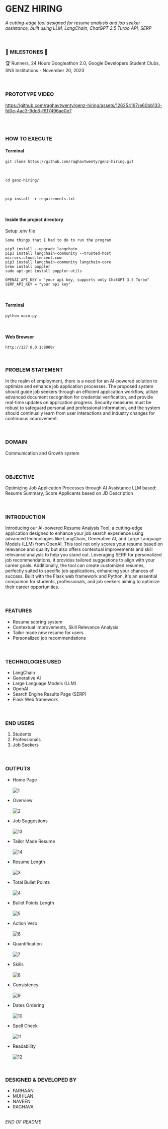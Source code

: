 # GENZ HIRING

_A cutting-edge tool designed for resume analysis and job seeker assistance, built using LLM, LangChain, ChatGPT 3.5 Turbo API, SERP_
<br><br><br>

### 🌟 MILESTONES 🌟

🏆 Runners, 24 Hours Googleathon 2.0, Google Developers Student Clubs, SNS Institutions - November 20, 2023
<br><br><br>

### PROTOTYPE VIDEO

https://github.com/raghavtwenty/genz-hiring/assets/126254197/e60bb133-fd0e-4ac3-9dc6-f617496ae0e7

<br><br>

### HOW TO EXECUTE

#### Terminal

```
git clone https://github.com/raghavtwenty/genz-hiring.git
```

<br>

```
cd genz-hiring/
```

<br>

```
pip install -r requirements.txt
```

<br>

#### Inside the project directory

Setup .env file

```
Some things that I had to do to run the program

pip3 install --upgrade langchain
pip3 install langchain-community --trusted-host mirrors.cloud.tencent.com
pip3 install langchain-community langchain-core
brew install poppler
sudo apt-get install poppler-utils
```

```
OPENAI_API_KEY = "your api key, supports only ChatGPT 3.5 Turbo"
SERP_API_KEY = "your api key"
```

<br>

#### Terminal

```
python main.py
```

<br>

#### Web Browser

```
http://127.0.0.1:8000/
```

<br>

### PROBLEM STATEMENT

In the realm of employment, there is a need for an AI-powered solution to optimize and enhance job application processes. The proposed system should guide job seekers through an efficient application workflow, utilize advanced document recognition for credential verification, and provide real-time updates on application progress. Security measures must be robust to safeguard personal and professional information, and the system should continually learn from user interactions and industry changes for continuous improvement.
<br><br><br>

### DOMAIN

Communication and Growth system
<br><br><br>

### OBJECTIVE

Optimizing Job Application Processes through AI Assistance LLM based: Resume Summary, Score Applicants based on JD Description
<br><br><br>

### INTRODUCTION

Introducing our AI-powered Resume Analysis Tool, a cutting-edge application designed to enhance your job search experience using advanced technologies like LangChain, Generative AI, and Large Language Models (LLM) from OpenAI. This tool not only scores your resume based on relevance and quality but also offers contextual improvements and skill relevance analysis to help you stand out. Leveraging SERP for personalized job recommendations, it provides tailored suggestions to align with your career goals. Additionally, the tool can create customized resumes, perfectly suited to specific job applications, enhancing your chances of success. Built with the Flask web framework and Python, it's an essential companion for students, professionals, and job seekers aiming to optimize their career opportunities.
<br><br><br>

### FEATURES

- Resume scoring system <br>
- Contextual Improvements, Skill Relevance Analysis <br>
- Tailor made new resume for users <br>
- Personalized job recommendations
  <br><br><br>

### TECHNOLOGIES USED

- LangChain <br>
- Generative AI <br>
- Large Language Models (LLM) <br>
- OpenAI <br>
- Search Engine Results Page (SERP) <br>
- Flask Web framework
  <br><br><br>

### END USERS

1. Students
2. Professionals
3. Job Seekers
   <br><br><br>

### OUTPUTS

- Home Page <br><br>
  ![1](https://github.com/raghavtwenty/genz-hiring/assets/126254197/99b9196b-e496-4ce9-bbac-1d1b0d88a9ac)

- Overview <br><br>
  ![2](https://github.com/raghavtwenty/genz-hiring/assets/126254197/d8f8c066-4b41-40d8-9314-8af944e8937d)

- Job Suggestions <br><br>
  ![13](https://github.com/raghavtwenty/genz-hiring/assets/126254197/761bfa11-ee4d-4e93-8bf1-80406193ac7d)

- Tailor Made Resume <br><br>
  ![14](https://github.com/raghavtwenty/genz-hiring/assets/126254197/ea810dd4-401d-499e-89b8-2c4c1f6d3e3c)

- Resume Length <br><br>
  ![3](https://github.com/raghavtwenty/genz-hiring/assets/126254197/5a298994-d0d7-437f-9b38-3078eaecc437)

- Total Bullet Points <br><br>
  ![4](https://github.com/raghavtwenty/genz-hiring/assets/126254197/484a5abb-cb73-4663-b9c2-a4c4a077a161)

- Bullet Points Length <br><br>
  ![5](https://github.com/raghavtwenty/genz-hiring/assets/126254197/f65735ad-a735-43d4-97f9-eecd4158860c)

- Action Verb <br><br>
  ![6](https://github.com/raghavtwenty/genz-hiring/assets/126254197/f8c6340a-579b-43b5-abd6-8185d20ab7cc)

- Quantification <br><br>
  ![7](https://github.com/raghavtwenty/genz-hiring/assets/126254197/4a56f744-a74a-4358-a502-27bae0ab3d4e)

- Skills <br><br>
  ![8](https://github.com/raghavtwenty/genz-hiring/assets/126254197/4c4b370b-4fd7-4257-9f7a-dceb1358f01a)

- Consistency <br><br>
  ![9](https://github.com/raghavtwenty/genz-hiring/assets/126254197/84d40827-9f7b-4d12-b1a1-dba7b0ae7443)

- Dates Ordering <br><br>
  ![10](https://github.com/raghavtwenty/genz-hiring/assets/126254197/c0c1f91a-5130-4ac5-9126-8c2770e819e3)

- Spell Check <br><br>
  ![11](https://github.com/raghavtwenty/genz-hiring/assets/126254197/347e2f7b-bdc1-4b23-961d-eaffe03eb675)

- Readability <br><br>
  ![12](https://github.com/raghavtwenty/genz-hiring/assets/126254197/5f5e7174-2928-4c71-b5cf-c1b7b1de3a3b)

<br>

### DESIGNED & DEVELOPED BY

- FARHAAN
- MUHILAN
- NAVEEN
- RAGHAVA
  <br><br>

_END OF README_
